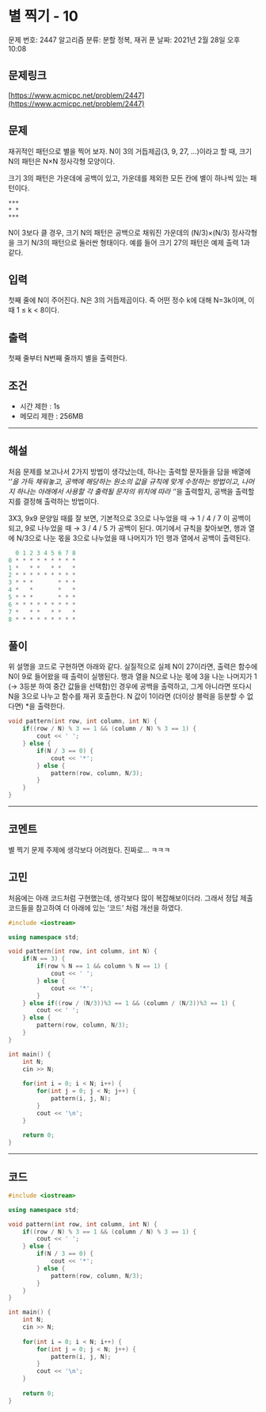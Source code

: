 # 별 찍기 - 10

문제 번호: 2447
알고리즘 분류: 분할 정복, 재귀
푼 날짜: 2021년 2월 28일 오후 10:08

## 문제링크

[https://www.acmicpc.net/problem/2447](https://www.acmicpc.net/problem/2447)

## 문제

재귀적인 패턴으로 별을 찍어 보자. N이 3의 거듭제곱(3, 9, 27, ...)이라고 할 때, 크기 N의 패턴은 N×N 정사각형 모양이다.

크기 3의 패턴은 가운데에 공백이 있고, 가운데를 제외한 모든 칸에 별이 하나씩 있는 패턴이다.

```
***
* *
***
```

N이 3보다 클 경우, 크기 N의 패턴은 공백으로 채워진 가운데의 (N/3)×(N/3) 정사각형을 크기 N/3의 패턴으로 둘러싼 형태이다. 예를 들어 크기 27의 패턴은 예제 출력 1과 같다.

## 입력

첫째 줄에 N이 주어진다. N은 3의 거듭제곱이다. 즉 어떤 정수 k에 대해 N=3k이며, 이때 1 ≤ k < 8이다.

## 출력

첫째 줄부터 N번째 줄까지 별을 출력한다.

## 조건

- 시간 제한 : 1s
- 메모리 제한 : 256MB

---

## 해설

처음 문제를 보고나서 2가지 방법이 생각났는데, 하나는 출력할 문자들을 담을 배열에 ‘*’을 가득 채워놓고, 공백에 해당하는 원소의 값을 규칙에 맞게 수정하는 방법이고, 나머지 하나는 아래에서 사용할 각 출력될 문자의 위치에 따라 ‘*’을 출력할지, 공백을 출력할 지를 결정해 출력하는 방법이다.

3X3, 9x9 문양일 때를 잘 보면, 기본적으로 3으로 나누었을 때 → 1 / 4 / 7 이 공백이 되고, 9로 나누었을 때 → 3 / 4 / 5 가 공백이 된다. 여기에서 규칙을 찾아보면, 행과 열에 N/3으로 나눈 몫을 3으로 나누었을 때 나머지가 1인 행과 열에서 공백이 출력된다. 

```cpp
  0 1 2 3 4 5 6 7 8
0 * * * * * * * * *
1 *   * *   * *   *
2 * * * * * * * * *
3 * * *       * * *
4 *   *       *   *
5 * * *       * * *
6 * * * * * * * * *
7 *   * *   * *   *
8 * * * * * * * * *
```

## 풀이

위 설명을 코드로 구현하면 아래와 같다. 실질적으로 실제 N이 27이라면, 출력은 함수에 N이 9로 들어왔을 때 출력이 실행된다. 행과 열을 N으로 나눈 몫에 3을 나눈 나머지가 1 (→ 3등분 하여 중간 값들을 선택함)인 경우에 공백을 출력하고, 그게 아니라면 또다시 N을 3으로 나누고 함수를 재귀 호출한다. N 값이 1이라면 (더이상 블럭을 등분할 수 없다면) *을 출력한다.

```cpp
void pattern(int row, int column, int N) {
    if((row / N) % 3 == 1 && (column / N) % 3 == 1) {
        cout << ' ';
    } else {
        if(N / 3 == 0) {
            cout << '*';
        } else {
            pattern(row, column, N/3);
        }
    }
}
```

---

## 코멘트

별 찍기 문제 주제에 생각보다 어려웠다. 진짜로... ㅋㅋㅋ

## 고민

처음에는 아래 코드처럼 구현했는데, 생각보다 많이 복잡해보이더라. 그래서 정답 제출 코드들을 참고하여 더 아래에 있는 ‘코드’ 처럼 개선을 하였다.

```cpp
#include <iostream>

using namespace std;

void pattern(int row, int column, int N) {
    if(N == 3) {
        if(row % N == 1 && column % N == 1) {
            cout << ' ';
        } else {
            cout << '*';
        }
    } else if((row / (N/3))%3 == 1 && (column / (N/3))%3 == 1) {
        cout << ' ';
    } else {
        pattern(row, column, N/3);
    }
}

int main() {
	int N;
	cin >> N;
	
	for(int i = 0; i < N; i++) {
	    for(int j = 0; j < N; j++) {
	        pattern(i, j, N);
	    }
	    cout << '\n';
	}
	
	return 0;
}
```

---

## 코드

```cpp
#include <iostream>

using namespace std;

void pattern(int row, int column, int N) {
    if((row / N) % 3 == 1 && (column / N) % 3 == 1) {
        cout << ' ';
    } else {
        if(N / 3 == 0) {
            cout << '*';
        } else {
            pattern(row, column, N/3);
        }
    }
}

int main() {
	int N;
	cin >> N;
	
	for(int i = 0; i < N; i++) {
	    for(int j = 0; j < N; j++) {
	        pattern(i, j, N);
	    }
	    cout << '\n';
	}
	
	return 0;
}
```